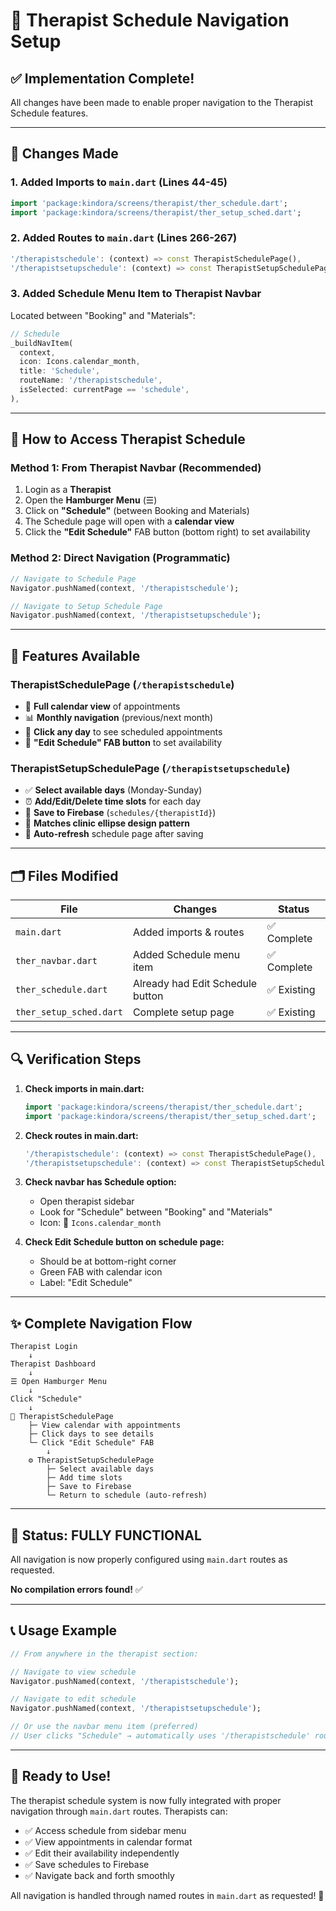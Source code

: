 # 📅 Therapist Schedule Navigation Setup

## ✅ Implementation Complete!

All changes have been made to enable proper navigation to the Therapist Schedule features.

---

## 🔧 Changes Made

### 1. **Added Imports to `main.dart`** (Lines 44-45)
```dart
import 'package:kindora/screens/therapist/ther_schedule.dart';
import 'package:kindora/screens/therapist/ther_setup_sched.dart';
```

### 2. **Added Routes to `main.dart`** (Lines 266-267)
```dart
'/therapistschedule': (context) => const TherapistSchedulePage(),
'/therapistsetupschedule': (context) => const TherapistSetupSchedulePage(),
```

### 3. **Added Schedule Menu Item to Therapist Navbar** 
Located between "Booking" and "Materials":
```dart
// Schedule
_buildNavItem(
  context,
  icon: Icons.calendar_month,
  title: 'Schedule',
  routeName: '/therapistschedule',
  isSelected: currentPage == 'schedule',
),
```

---

## 🎯 How to Access Therapist Schedule

### **Method 1: From Therapist Navbar (Recommended)**
1. Login as a **Therapist**
2. Open the **Hamburger Menu** (☰)
3. Click on **"Schedule"** (between Booking and Materials)
4. The Schedule page will open with a **calendar view**
5. Click the **"Edit Schedule"** FAB button (bottom right) to set availability

### **Method 2: Direct Navigation (Programmatic)**
```dart
// Navigate to Schedule Page
Navigator.pushNamed(context, '/therapistschedule');

// Navigate to Setup Schedule Page
Navigator.pushNamed(context, '/therapistsetupschedule');
```

---

## 📱 Features Available

### **TherapistSchedulePage** (`/therapistschedule`)
- 📅 **Full calendar view** of appointments
- 📊 **Monthly navigation** (previous/next month)
- 📍 **Click any day** to see scheduled appointments
- 🔘 **"Edit Schedule" FAB button** to set availability

### **TherapistSetupSchedulePage** (`/therapistsetupschedule`)
- ✅ **Select available days** (Monday-Sunday)
- ⏰ **Add/Edit/Delete time slots** for each day
- 💾 **Save to Firebase** (`schedules/{therapistId}`)
- 🎨 **Matches clinic ellipse design pattern**
- 🔄 **Auto-refresh** schedule page after saving

---

## 🗂️ Files Modified

| File | Changes | Status |
|------|---------|--------|
| `main.dart` | Added imports & routes | ✅ Complete |
| `ther_navbar.dart` | Added Schedule menu item | ✅ Complete |
| `ther_schedule.dart` | Already had Edit Schedule button | ✅ Existing |
| `ther_setup_sched.dart` | Complete setup page | ✅ Existing |

---

## 🔍 Verification Steps

1. **Check imports in main.dart:**
   ```dart
   import 'package:kindora/screens/therapist/ther_schedule.dart';
   import 'package:kindora/screens/therapist/ther_setup_sched.dart';
   ```

2. **Check routes in main.dart:**
   ```dart
   '/therapistschedule': (context) => const TherapistSchedulePage(),
   '/therapistsetupschedule': (context) => const TherapistSetupSchedulePage(),
   ```

3. **Check navbar has Schedule option:**
   - Open therapist sidebar
   - Look for "Schedule" between "Booking" and "Materials"
   - Icon: 📅 `Icons.calendar_month`

4. **Check Edit Schedule button on schedule page:**
   - Should be at bottom-right corner
   - Green FAB with calendar icon
   - Label: "Edit Schedule"

---

## ✨ Complete Navigation Flow

```
Therapist Login
    ↓
Therapist Dashboard
    ↓
☰ Open Hamburger Menu
    ↓
Click "Schedule"
    ↓
📅 TherapistSchedulePage
    ├─ View calendar with appointments
    ├─ Click days to see details
    └─ Click "Edit Schedule" FAB
        ↓
    ⚙️ TherapistSetupSchedulePage
        ├─ Select available days
        ├─ Add time slots
        ├─ Save to Firebase
        └─ Return to schedule (auto-refresh)
```

---

## 🚀 Status: FULLY FUNCTIONAL

All navigation is now properly configured using `main.dart` routes as requested.

**No compilation errors found!** ✅

---

## 📞 Usage Example

```dart
// From anywhere in the therapist section:

// Navigate to view schedule
Navigator.pushNamed(context, '/therapistschedule');

// Navigate to edit schedule
Navigator.pushNamed(context, '/therapistsetupschedule');

// Or use the navbar menu item (preferred)
// User clicks "Schedule" → automatically uses '/therapistschedule' route
```

---

## 🎉 Ready to Use!

The therapist schedule system is now fully integrated with proper navigation through `main.dart` routes. Therapists can:

- ✅ Access schedule from sidebar menu
- ✅ View appointments in calendar format
- ✅ Edit their availability independently
- ✅ Save schedules to Firebase
- ✅ Navigate back and forth smoothly

All navigation is handled through named routes in `main.dart` as requested! 🎊
